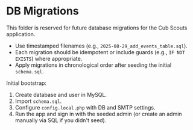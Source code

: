 # DB Migrations

This folder is reserved for future database migrations for the Cub Scouts application.

- Use timestamped filenames (e.g., `2025-08-29_add_events_table.sql`).
- Each migration should be idempotent or include guards (e.g., `IF NOT EXISTS`) where appropriate.
- Apply migrations in chronological order after seeding the initial `schema.sql`.

Initial bootstrap:
1) Create database and user in MySQL.
2) Import `schema.sql`.
3) Configure `config.local.php` with DB and SMTP settings.
4) Run the app and sign in with the seeded admin (or create an admin manually via SQL if you didn't seed).
